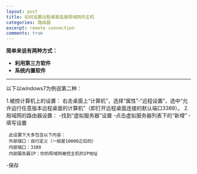 ```yaml
---
layout: post
title: 如何设置远程桌面连接局域网的主机
categories: 路由器
excerpt: remote connection
comments: true
---
```


**简单来说有两种方式：**

- **利用第三方软件**
- **系统内置软件**

---

以下以windows7为例说第二种：

1.被控计算机上的设置：
     右击桌面上“计算机”，选择“属性”-“远程设置”，选中“允许运行任意版本远程桌面的计算机”（即打开远程桌面连接的默认端口3389）。
2.局域网的路由器设置：
-找到“虚拟服务器”设置
-点击虚拟服务器列表下的“新增”
-填写设置

     此设置下大多包含以下内容：
     外部端口：自行定义（一般是10000之后的）
     内部端口：3389
     内部服务器IP：你的局域网被控主机的IP地址
     
-保存
